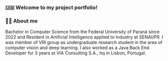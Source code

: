 ### 🇺🇲 Welcome to my project portfolio!

### 🧑‍💻 About me

Bachelor in Computer Science from the Federal University of Paraná since 2022 and Resident in Artificial Intelligence applied to Industry at SENAI/PR. I was member of VRI group as undergraduate research student in the area of computer vision and deep learning. I also worked as a Java Back End Developer for 3 years at VIA Consulting S.A., hq in Lisbon, Portugal.

<!--
**lauraslopes/lauraslopes** is a ✨ _special_ ✨ repository because its `README.md` (this file) appears on your GitHub profile.

Here are some ideas to get you started:

- 🔭 I’m currently working on ...
- 🌱 I’m currently learning ...
- 👯 I’m looking to collaborate on ...
- 🤔 I’m looking for help with ...
- 💬 Ask me about ...
- 📫 How to reach me: ...
- 😄 Pronouns: ...
- ⚡ Fun fact: ...
-->
